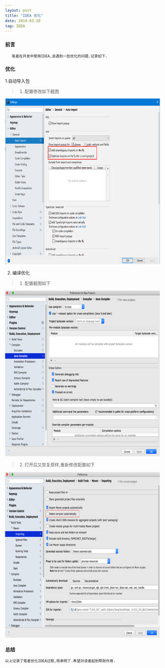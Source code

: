 ```yaml
---
layout: post
title: "IDEA 优化"
date: 2019-03-20 
tag: IDEA
---
```


### 前言
    
	   笔者在开发中使用IDEA,会遇到一些优化的问题.记录如下.

### 优化

1.自动导入包

> 1. 配置修改如下截图

<div align="left">
<img src="/images/posts/idea/idea1.png" height="540" width="1140" />  
</div>

2. 编译优化
> 1. 配置截图如下

<div align="left">
<img src="/images/posts/idea/idea2.png" height="540" width="1140" />  
</div>

> 2. 打开后又恢复原样,重新修改配置如下

<div align="left">
<img src="/images/posts/idea/idea3.png" height="540" width="1140" />  
</div>


### 总结

	以上记录了笔者优化IDEA过程,简单明了.希望对读者起到帮助作用.
